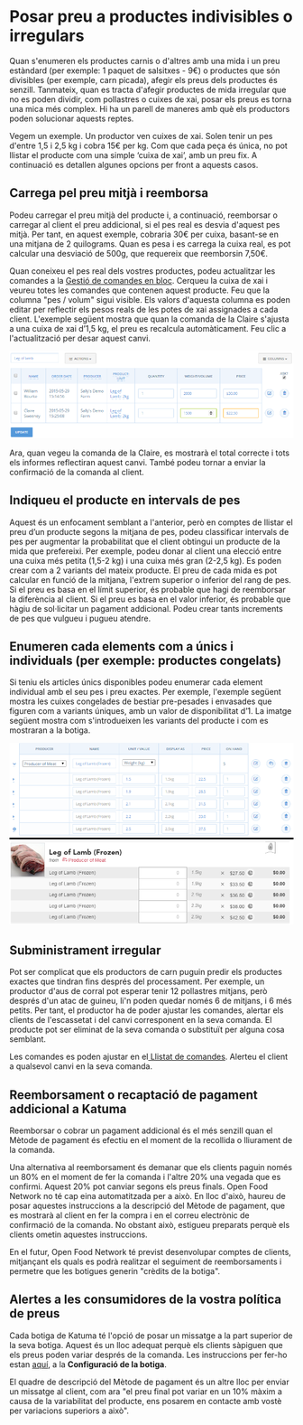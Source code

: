 # Posar preu a productes indivisibles o irregulars

Quan s'enumeren els productes carnis o d'altres amb una mida i un preu estàndard \(per exemple: 1 paquet de salsitxes - 9€\) o productes que són divisibles \(per exemple, carn picada\), afegir els preus dels productes és senzill. Tanmateix, quan es tracta d'afegir productes de mida irregular que no es poden dividir, com pollastres o cuixes de xai, posar els preus es torna una mica més complex. Hi ha un parell de maneres amb què els productors poden solucionar aquests reptes.

Vegem un exemple. Un productor ven cuixes de xai. Solen tenir un pes d'entre 1,5 i 2,5 kg i cobra 15€ per kg. Com que cada peça és única, no pot llistar el producte com una simple ‘cuixa de xai’, amb un preu fix. A continuació es detallen algunes opcions per front a aquests casos.

## Carrega pel preu mitjà i reemborsa

Podeu carregar el preu mitjà del producte i, a continuació, reemborsar o carregar al client el preu addicional, si el pes real es desvia d'aquest pes mitjà. Per tant, en aquest exemple, cobraria 30€ per cuixa, basant-se en una mitjana de 2 quilograms. Quan es pesa i es carrega la cuixa real, es pot calcular una desviació de 500g, que requereix que reemborsin 7,50€.

Quan coneixeu el pes real dels vostres productes, podeu actualitzar les comandes a la [Gestió de comandes en bloc](https://guia.katuma.org/~/edit/drafts/-LWXJNyhN0qmDZ4aDwmm/funcionalitats-avancades/comandes). Cerqueu la cuixa de xai i veureu totes les comandes que contenen aquest producte. Feu que la columna "pes / volum" sigui visible. Els valors d'aquesta columna es poden editar per reflectir els pesos reals de les potes de xai assignades a cada client. L'exemple següent mostra que quan la comanda de la Claire s'ajusta a una cuixa de xai d’1,5 kg, el preu es recalcula automàticament. Feu clic a l'actualització per desar aquest canvi.

![](../../.gitbook/assets/imatge%20%286%29.png)

Ara, quan vegeu la comanda de la Claire, es mostrarà el total correcte i tots els informes reflectiran aquest canvi. També podeu tornar a enviar la confirmació de la comanda al client.

## Indiqueu el producte en intervals de pes

Aquest és un enfocament semblant a l'anterior, però en comptes de llistar el preu d’un producte segons la mitjana de pes, podeu classificar intervals de pes per augmentar la probabilitat que el client obtingui un producte de la mida que prefereixi. Per exemple, podeu donar al client una elecció entre una cuixa més petita \(1,5-2 kg\) i una cuixa més gran \(2-2,5 kg\). Es poden crear com a 2 variants del mateix producte. El preu de cada mida es pot calcular en funció de la mitjana, l'extrem superior o inferior del rang de pes. Si el preu es basa en el límit superior, és probable que hagi de reemborsar la diferència al client. Si el preu es basa en el valor inferior, és probable que hàgiu de sol·licitar un pagament addicional. Podeu crear tants increments de pes que vulgueu i pugueu atendre.

## Enumeren cada elements com a únics i individuals \(per exemple: productes congelats\)

Si teniu els articles únics disponibles podeu enumerar cada element individual amb el seu pes i preu exactes. Per exemple, l'exemple següent mostra les cuixes congelades de bestiar pre-pesades i envasades que figuren com a variants úniques, amb un valor de disponibilitat d’1. La imatge següent mostra com s'introdueixen les variants del producte i com es mostraran a la botiga.

![](../../.gitbook/assets/imatge%20%2831%29.png)

## Subministrament irregular

Pot ser complicat que els productors de carn puguin predir els productes exactes que tindran fins després del processament. Per exemple, un productor d'aus de corral pot esperar tenir 12 pollastres mitjans, però després d'un atac de guineu, li'n poden quedar només 6 de mitjans, i 6 més petits. Per tant, el productor ha de poder ajustar les comandes, alertar els clients de l'escassetat i del canvi corresponent en la seva comanda. El producte pot ser eliminat de la seva comanda o substituït per alguna cosa semblant.

Les comandes es poden ajustar en el[ Llistat de comandes](https://guia.katuma.org/~/edit/drafts/-LWXJNyhN0qmDZ4aDwmm/funcionalitats-avancades/comandes). Alerteu el client a qualsevol canvi en la seva comanda.

## Reemborsament o recaptació de pagament addicional a Katuma

Reemborsar o cobrar un pagament addicional és el més senzill quan el Mètode de pagament és efectiu en el moment de la recollida o lliurament de la comanda.

Una alternativa al reemborsament és demanar que els clients paguin només un 80% en el moment de fer la comanda i l'altre 20% una vegada que es confirmi. Aquest 20% pot canviar segons els preus finals. Open Food Network no té cap eina automatitzada per a això. En lloc d'això, haureu de posar aquestes instruccions a la descripció del Mètode de pagament, que es mostrarà al client en fer la compra i en el correu electrònic de confirmació de la comanda. No obstant això, estigueu preparats perquè els clients ometin aquestes instruccions.

En el futur, Open Food Network té previst desenvolupar comptes de clients, mitjançant els quals es podrà realitzar el seguiment de reemborsaments i permetre que les botigues generin "crèdits de la botiga".

## Alertes a les consumidores de la vostra política de preus

Cada botiga de Katuma té l'opció de posar un missatge a la part superior de la seva botiga. Aquest és un lloc adequat perquè els clients sàpiguen que els preus poden variar després de la comanda. Les instruccions per fer-ho estan [aquí](https://guia.katuma.org/~/edit/drafts/-LWXJNyhN0qmDZ4aDwmm/basic-features/configuracio-de-lorganitzacio), a la **Configuració de la botiga**.

El quadre de descripció del Mètode de pagament és un altre lloc per enviar un missatge al client, com ara "el preu final pot variar en un 10% màxim a causa de la variabilitat del producte, ens posarem en contacte amb vostè per variacions superiors a això". 




